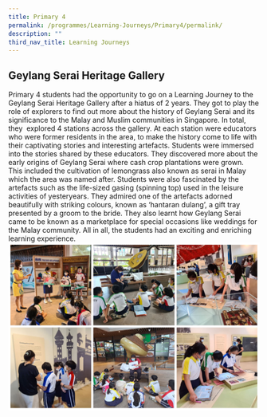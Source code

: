 ```yaml
---
title: Primary 4
permalink: /programmes/Learning-Journeys/Primary4/permalink/
description: ""
third_nav_title: Learning Journeys
---
```

## **Geylang Serai Heritage Gallery**
Primary 4 students had the opportunity to go on a Learning Journey to the Geylang Serai Heritage Gallery after a hiatus of 2 years. They got to play the role of explorers to find out more about the history of Geylang Serai and its significance to the Malay and Muslim communities in Singapore. In total, they  explored 4 stations across the gallery. At each station were educators who were former residents in the area, to make the history come to life with their captivating stories and interesting artefacts. Students were immersed into the stories shared by these educators. They discovered more about the early origins of Geylang Serai where cash crop plantations were grown. This included the cultivation of lemongrass also known as serai in Malay which the area was named after. Students were also fascinated by the artefacts such as the life-sized gasing (spinning top) used in the leisure activities of yesteryears. They admired one of the artefacts adorned beautifully with striking colours, known as ‘hantaran dulang’, a gift tray presented by a groom to the bride. They also learnt how Geylang Serai came to be known as a marketplace for special occasions like weddings for the Malay community. All in all, the students had an exciting and enriching learning experience.
![](/images/Learning%20Journeys/2022/Primary%204/2022%20P4%20Geylang%20Serai.jpg)